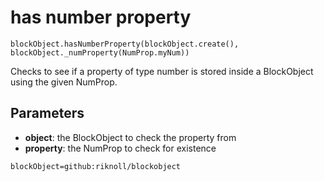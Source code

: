 # has number property

```sig
blockObject.hasNumberProperty(blockObject.create(), blockObject._numProperty(NumProp.myNum))
```

Checks to see if a property of type number is stored inside a BlockObject using the given NumProp.

## Parameters

* **object**: the BlockObject to check the property from
* **property**: the NumProp to check for existence

```package
blockObject=github:riknoll/blockobject
```
